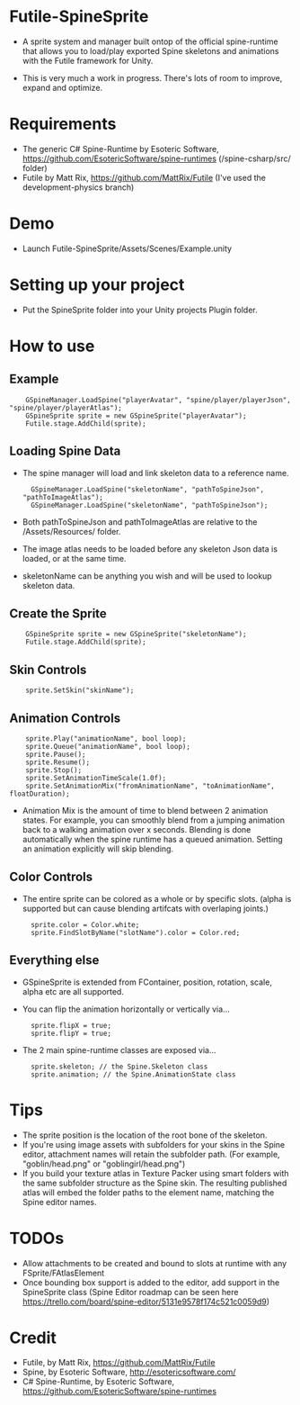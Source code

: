 Futile-SpineSprite
==================

- A sprite system and manager built ontop of the official spine-runtime that allows you to load/play exported Spine skeletons and animations with the Futile framework for Unity.

- This is very much a work in progress. There's lots of room to improve, expand and optimize.

Requirements
============
- The generic C# Spine-Runtime by Esoteric Software, https://github.com/EsotericSoftware/spine-runtimes (/spine-csharp/src/ folder)
- Futile by Matt Rix, https://github.com/MattRix/Futile (I've used the development-physics branch)

Demo
====
- Launch Futile-SpineSprite/Assets/Scenes/Example.unity


Setting up your project
=======================
- Put the SpineSprite folder into your Unity projects Plugin folder.
 
How to use
==========

Example
-------
        GSpineManager.LoadSpine("playerAvatar", "spine/player/playerJson", "spine/player/playerAtlas");
        GSpineSprite sprite = new GSpineSprite("playerAvatar");
        Futile.stage.AddChild(sprite);
        
        
Loading Spine Data
------------------
- The spine manager will load and link skeleton data to a reference name.

        GSpineManager.LoadSpine("skeletonName", "pathToSpineJson", "pathToImageAtlas");
        GSpineManager.LoadSpine("skeletonName", "pathToSpineJson");

- Both pathToSpineJson and pathToImageAtlas are relative to the /Assets/Resources/ folder.  
- The image atlas needs to be loaded before any skeleton Json data is loaded, or at the same time.
- skeletonName can be anything you wish and will be used to lookup skeleton data.


Create the Sprite
-----------------
        GSpineSprite sprite = new GSpineSprite("skeletonName");
        Futile.stage.AddChild(sprite);

Skin Controls
-------------
        sprite.SetSkin("skinName");

Animation Controls
------------------
        sprite.Play("animationName", bool loop);
        sprite.Queue("animationName", bool loop);
        sprite.Pause();
        sprite.Resume();
        sprite.Stop();
        sprite.SetAnimationTimeScale(1.0f);
        sprite.SetAnimationMix("fromAnimationName", "toAnimationName", floatDuration);

- Animation Mix is the amount of time to blend between 2 animation states. For example, you can smoothly blend from a jumping animation back to a walking animation over x seconds. Blending is done automatically when the spine runtime has a queued animation. Setting an animation explicitly will skip blending.

Color Controls
--------------
- The entire sprite can be colored as a whole or by specific slots. (alpha is supported but can cause blending artifcats with overlaping joints.)

        sprite.color = Color.white;
        sprite.FindSlotByName("slotName").color = Color.red;

Everything else
---------------
- GSpineSprite is extended from FContainer, position, rotation, scale, alpha etc are all supported.

- You can flip the animation horizontally or vertically via...

        sprite.flipX = true;
        sprite.flipY = true;
		

- The 2 main spine-runtime classes are exposed via...

        sprite.skeleton; // the Spine.Skeleton class
        sprite.animation; // the Spine.AnimationState class

Tips
====
- The sprite position is the location of the root bone of the skeleton.
- If you're using image assets with subfolders for your skins in the Spine editor, attachment names will retain the subfolder path. (For example, "goblin/head.png" or "goblingirl/head.png")
- If you build your texture atlas in Texture Packer using smart folders with the same subfolder structure as the Spine skin. The resulting published atlas will embed the folder paths to the element name, matching the Spine editor names.

TODOs
======
- Allow attachments to be created and bound to slots at runtime with any FSprite/FAtlasElement
- Once bounding box support is added to the editor, add support in the SpineSprite class (Spine Editor roadmap can be seen here https://trello.com/board/spine-editor/5131e9578f174c521c0059d9)

Credit
======
- Futile, by Matt Rix, https://github.com/MattRix/Futile
- Spine, by Esoteric Software, http://esotericsoftware.com/
- C# Spine-Runtime, by Esoteric Software, https://github.com/EsotericSoftware/spine-runtimes
